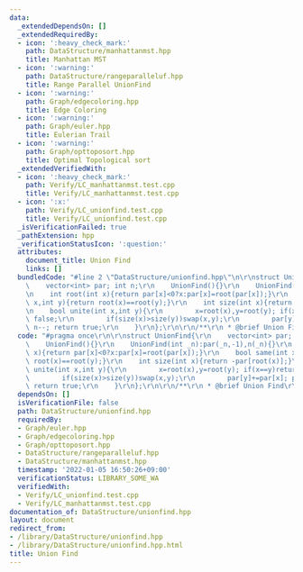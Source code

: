 ```yaml
---
data:
  _extendedDependsOn: []
  _extendedRequiredBy:
  - icon: ':heavy_check_mark:'
    path: DataStructure/manhattanmst.hpp
    title: Manhattan MST
  - icon: ':warning:'
    path: DataStructure/rangeparalleluf.hpp
    title: Range Parallel UnionFind
  - icon: ':warning:'
    path: Graph/edgecoloring.hpp
    title: Edge Coloring
  - icon: ':warning:'
    path: Graph/euler.hpp
    title: Eulerian Trail
  - icon: ':warning:'
    path: Graph/opttoposort.hpp
    title: Optimal Topological sort
  _extendedVerifiedWith:
  - icon: ':heavy_check_mark:'
    path: Verify/LC_manhattanmst.test.cpp
    title: Verify/LC_manhattanmst.test.cpp
  - icon: ':x:'
    path: Verify/LC_unionfind.test.cpp
    title: Verify/LC_unionfind.test.cpp
  _isVerificationFailed: true
  _pathExtension: hpp
  _verificationStatusIcon: ':question:'
  attributes:
    document_title: Union Find
    links: []
  bundledCode: "#line 2 \"DataStructure/unionfind.hpp\"\n\r\nstruct UnionFind{\r\n\
    \    vector<int> par; int n;\r\n    UnionFind(){}\r\n    UnionFind(int _n):par(_n,-1),n(_n){}\r\
    \n    int root(int x){return par[x]<0?x:par[x]=root(par[x]);}\r\n    bool same(int\
    \ x,int y){return root(x)==root(y);}\r\n    int size(int x){return -par[root(x)];}\r\
    \n    bool unite(int x,int y){\r\n        x=root(x),y=root(y); if(x==y)return\
    \ false;\r\n        if(size(x)>size(y))swap(x,y);\r\n        par[y]+=par[x]; par[x]=y;\
    \ n--; return true;\r\n    }\r\n};\r\n\r\n/**\r\n * @brief Union Find\r\n */\n"
  code: "#pragma once\r\n\r\nstruct UnionFind{\r\n    vector<int> par; int n;\r\n\
    \    UnionFind(){}\r\n    UnionFind(int _n):par(_n,-1),n(_n){}\r\n    int root(int\
    \ x){return par[x]<0?x:par[x]=root(par[x]);}\r\n    bool same(int x,int y){return\
    \ root(x)==root(y);}\r\n    int size(int x){return -par[root(x)];}\r\n    bool\
    \ unite(int x,int y){\r\n        x=root(x),y=root(y); if(x==y)return false;\r\n\
    \        if(size(x)>size(y))swap(x,y);\r\n        par[y]+=par[x]; par[x]=y; n--;\
    \ return true;\r\n    }\r\n};\r\n\r\n/**\r\n * @brief Union Find\r\n */"
  dependsOn: []
  isVerificationFile: false
  path: DataStructure/unionfind.hpp
  requiredBy:
  - Graph/euler.hpp
  - Graph/edgecoloring.hpp
  - Graph/opttoposort.hpp
  - DataStructure/rangeparalleluf.hpp
  - DataStructure/manhattanmst.hpp
  timestamp: '2022-01-05 16:50:26+09:00'
  verificationStatus: LIBRARY_SOME_WA
  verifiedWith:
  - Verify/LC_unionfind.test.cpp
  - Verify/LC_manhattanmst.test.cpp
documentation_of: DataStructure/unionfind.hpp
layout: document
redirect_from:
- /library/DataStructure/unionfind.hpp
- /library/DataStructure/unionfind.hpp.html
title: Union Find
---
```

